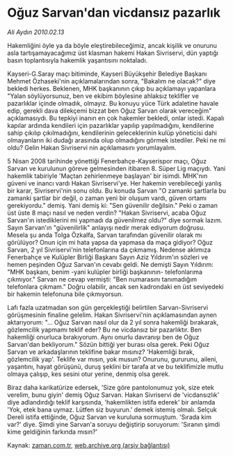 # Oğuz Sarvan'dan vicdansız pazarlık

*Ali Aydın 2010.02.13*

<tr><td class="metin" colspan="2" style="padding-top: 20px; padding-left: 5px; ">Hakemliğini öyle ya da böyle eleştirebileceğimiz, ancak kişilik ve onurunu asla tartışamayacağımız üst klasman hakemi Hakan Sivriservi, dün yaptığı basın toplantısıyla hakemlik yaşantısını noktaladı.</td></tr><tr><td class="metin" colspan="2" style="padding-top: 20px; padding-left: 5px; "><p>Kayseri-G.Saray maçı bitiminde, Kayseri Büyükşehir Belediye Başkanı Mehmet Özhaseki'nin açıklamalarından sonra, "Bakalım ne olacak?" diye bekledi herkes. Beklenen, MHK başkanının çıkıp bu açıklamayı yapanlara "Yalan söylüyorsunuz, ben ve ekibim böylesine ahlaksız teklifler ve pazarlıklar içinde olmadık, olmayız. Bu konuyu yüce Türk adaletine havale edip, gerekli dava dilekçemi bizzat ben Oğuz Sarvan olarak vereceğim" açıklamasıydı. Bu tepkiyi inanın en çok hakemler bekledi, onlar istedi. Kapalı kapılar ardında kendileri için pazarlıklar yapılıp yapılmadığını, kendilerine sahip çıkılıp çıkılmadığını, kendilerinin geleceklerinin kulüp yöneticisi dahi olmayanların iki dudağı arasında olup olmadığını görmek istediler. Peki ne mi oldu? Gelin Hakan Sivriservi nin açıklamasını yorumlayalım.
<p>5 Nisan 2008 tarihinde yönettiği Fenerbahçe-Kayserispor maçı, Oğuz Sarvan ve kurulunun göreve gelmesinden itibaren 8. Süper Lig maçıydı. Yani hakemlik tabiriyle 'Maçtan zehirlenmeye başlayan' bir isimdi. MHK'nın güveni ve inancı vardı Hakan Sivriservi'ye. Her hakemin verebileceği yanlış bir karar, Sivriservi'nin sonu oldu. Bu konuda Sarvan "O zamanki şartlarla bu zamanki şartlar bir değil, o zaman yeni bir oluşum vardı, güven ortamı gerekiyordu." demiş. Yani demiş ki: "Sen güvenilir değilsin." Peki o zaman üst üste 8 maçı nasıl ve neden verdin? "Hakan Sivriservi, acaba Oğuz Sarvan'ın istediklerini mi yapmadı da güvenilmez oldu?" diye sormak lazım. Sayın Sarvan'ın "güvenilirlik" anlayışı nedir merak ediyorum doğrusu. Mesela şu anda Tolga Özkalfa, Sarvan tarafından güvenilir olarak mı görülüyor? Onun için mi hata yapsa da yapmasa da maça gidiyor? Oğuz Sarvan, 2 yıl Sivriservi'nin telefonlarına da çıkmamış. Nedense aklımıza Fenerbahçe ve Kulüpler Birliği Başkanı Sayın Aziz Yıldırım'ın sözleri ve hemen peşinden Oğuz Sarvan'ın cevabı geldi. Ne demişti Sayın Yıldırım: "MHK başkanı, benim -yani kulüpler birliği başkanının- telefonlarıma çıkmıyor." Sarvan ne cevap vermişti: "Ben numarasını tanımadığım telefonlara çıkmam." Doğru olabilir, ancak sen kadrondaki en üst seviyedeki bir hakemin telefonuna bile çıkmıyorsun.
<p>Lafı fazla uzatmadan son gün gerçekleştiği belirtilen Sarvan-Sivriservi görüşmesinin finaline gelelim. Hakan Sivriservi'nin açıklamasından aynen aktarıyorum: "... Oğuz Sarvan nasıl olur da 2 yıl sonra hakemliği bırakarak, gözlemcilik yapmamı teklif eder? Bu ne vicdansız bir pazarlıktır. Ben hakemliği onurluca bırakıyorum. Aynı onurlu davranışı ben de Oğuz Sarvan'dan bekliyorum." Sözün bittiği yer burası olsa gerek. Peki Oğuz Sarvan ve arkadaşlarının teklifine bakar mısınız? 'Hakemliği bırak, gözlemcilik yap'. Teklife var mısın, yok musun? Onurunu, gururunu, aileni, yaşantını, hayat görüşünü, duruş şeklini bir tarafa at ve bu teklifimizle mutlu olmaya çalışıp, kes sesini otur yerine, denmiş olsa gerek.
<p>Biraz daha karikatürize edersek, 'Size göre pantolonumuz yok, size etek verelim, bunu giyin' demiş Oğuz Sarvan. Hakan Sivriservi de 'vicdansızlık' diye adlandırdığı teklif karşısında, 'hakemlikten istifa ederek' bir anlamda 'Yok, etek bana uymaz. Lütfen siz buyurun.' demek istemiş olmalı. Selçuk Dereli istifa ettiğinde, Oğuz Sarvan ve kuruluna sormuştum. 'Sırada kim var?' diye. Şimdi yine Sarvan'a soruyu değiştirip soruyorum: 'Sıranın şimdi kime geldiğinin farkında mısın?'<br/></p></p></p></p></td></tr>

Kaynak: [zaman.com.tr](http://zaman.com.tr/yazar.do?yazino=951168), [web.archive.org (arşiv bağlantısı)](http://web.archive.org/web/20100228082031/http://www.zaman.com.tr:80/yazar.do?yazino=951168)
